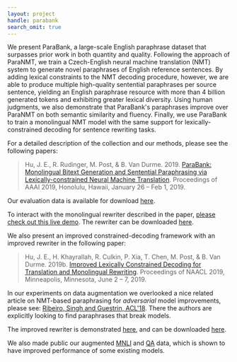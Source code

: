 ```yaml
---
layout: project
handle: parabank
search_omit: true
---
```


We present ParaBank, a large-scale English paraphrase dataset that surpasses prior work in both quantity and quality. Following the approach of ParaNMT, we train a Czech-English neural machine translation (NMT) system to generate novel paraphrases of English reference sentences. By adding lexical constraints to the NMT decoding procedure, however, we are able to produce multiple high-quality sentential paraphrases per source sentence, yielding an English paraphrase resource with more than 4 billion generated tokens and exhibiting greater lexical diversity. Using human judgments, we also demonstrate that ParaBank's paraphrases improve over ParaNMT on both semantic similarity and fluency. Finally, we use ParaBank to train a monolingual NMT model with the same support for lexically-constrained decoding for sentence rewriting tasks.

For a detailed description of the collection and our methods, please see the following papers:

> Hu, J. E., R. Rudinger, M. Post, & B. Van Durme. 2019. [ParaBank: Monolingual Bitext Generation and Sentential Paraphrasing via Lexically-constrained Neural Machine Translation](http://aaai.org/Papers/AAAI/2019/AAAI-HuJ.4052.pdf). Proceedings of AAAI 2019, Honolulu, Hawaii, January 26 – Feb 1, 2019.

Our evaluation data is available for download [here](https://github.com/decompositional-semantics-initiative/ParaBank-Eval-Data).

To interact with the monolingual rewriter described in the paper, [please check out this live demo](http://www.cs.jhu.edu/~vandurme/pbr-1a-demo/). The rewriter can be downloaded [here](https://github.com/decompositional-semantics-initiative/ParaBank-rewriter/releases/tag/v0.1).


We also present an improved constrained-decoding framework with an improved rewriter in the following paper:

> Hu, J. E., H. Khayrallah, R. Culkin, P. Xia, T. Chen, M. Post, & B. Van Durme. 2019b. [Improved Lexically Constrained Decoding for Translation and Monolingual Rewriting](http://cs.jhu.edu/~vandurme/papers/parabank-naacl19.pdf). Proceedings of NAACL 2019, Minneapolis, Minnesota, June 2 – 7, 2019.

In our experiments on data augmentation we overlooked a nice related article on NMT-based paraphrasing for <i>adversarial</i> model improvements, please see: [Ribeiro, Singh and Guestrin, ACL'18](https://aclweb.org/anthology/P18-1079).  There the authors are explicitly looking to find paraphrases that break models.

The improved rewriter is demonstrated [here](http://www.cs.jhu.edu/~vandurme/pbr-1b-demo/), and can be downloaded [here](https://github.com/decompositional-semantics-initiative/improved-ParaBank-rewriter/releases/tag/v0.1).

We also made public our augmented [MNLI](http://cs.jhu.edu/~vandurme/data/pMNLI-1.0.tar.gz) and [QA](https://drive.google.com/open?id=1TjzjEvu9xj7aOVd47MMEzDRiL5t1ITn0) data, which is shown to have improved performance of some existing models.
